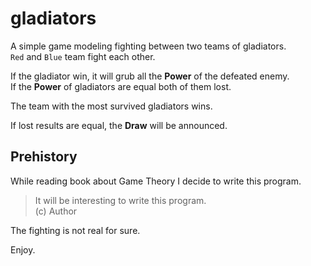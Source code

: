 # gladiators

A simple game modeling fighting between two teams of gladiators.  
`Red` and `Blue` team fight each other.

If the gladiator win, it will grub all the **Power** of the defeated enemy.  
If the **Power** of gladiators are equal both of them lost.  

The team with the most survived gladiators wins.  

If lost results are equal, the **Draw** will be announced.

## Prehistory
While reading book about Game Theory I decide to write this program.

> It will be interesting to write this program.  
> (c) Author

The fighting is not real for sure.

Enjoy.
